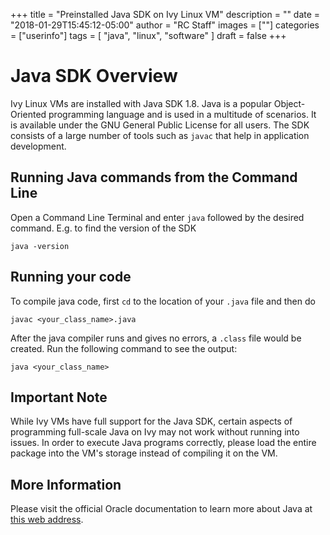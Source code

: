 +++
title = "Preinstalled Java SDK on Ivy Linux VM"
description = ""
date = "2018-01-29T15:45:12-05:00"
author = "RC Staff"
images = [""]
categories = ["userinfo"]
tags = [
    "java", 
    "linux",
    "software"
]
draft = false
+++

# Java SDK Overview

Ivy Linux VMs are installed with Java SDK 1.8. Java is a popular Object-Oriented programming
language and is used in a multitude of scenarios. It is available under the GNU General Public
License for all users. The SDK consists of a large number of tools such as ```javac``` that 
help in application development. 

## Running Java commands from the Command Line

Open a Command Line Terminal and enter ```java``` followed by the desired command. E.g. to find
the version of the SDK

	java -version

## Running your code

To compile java code, first ```cd``` to the location of your ```.java``` file and then do
	
	javac <your_class_name>.java

After the java compiler runs and gives no errors, a ```.class``` file would be created. Run the following command to see the output:

	java <your_class_name>

## Important Note

While Ivy VMs have full support for the Java SDK, certain aspects of programming full-scale Java on Ivy may not work without running into issues.
In order to execute Java programs correctly, please load the entire package into the VM's storage instead of compiling it on the VM. 

## More Information

Please visit the official Oracle documentation to learn more about Java at [this web address](http://www.oracle.com/technetwork/java/javase/documentation/jdk8-doc-downloads-2133158.html).
